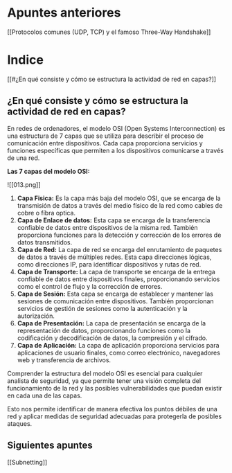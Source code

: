 
# Apuntes anteriores
[[Protocolos comunes (UDP, TCP) y el famoso Three-Way Handshake]]

# Indice

[[#¿En qué consiste y cómo se estructura la actividad de red en capas?]]
## **¿En qué consiste y cómo se estructura la actividad de red en capas?**

En redes de ordenadores, el modelo OSI (Open Systems Interconnection) es una estructura de 7 capas que se utiliza para describir el proceso de comunicación entre dispositivos. Cada capa proporciona servicios y funciones específicas que permiten a los dispositivos comunicarse a través de una red.

**Las 7 capas del modelo OSI:**

![[013.png]]

1. **Capa Fisica:**
	Es la capa más baja del modelo OSI, que se encarga de la transmisión de datos a través del medio físico de la red como cables de cobre o fíbra optica.
2. **Capa de Enlace de datos:**
	Esta capa se encarga de la transferencia confiable de datos entre dispositivos de la misma red. También proporciona funciones para la detección y corrección de los errores de datos transmitidos. 
3. **Capa de Red:**
	La capa de red se encarga del enrutamiento de paquetes de datos a través de múltiples redes. Esta capa direcciones lógicas, como direcciones IP, para identificar dispositivos y rutas de red.
4. **Capa de Transporte:**
	La capa de transporte se encarga de la entrega confiable de datos entre dispositivos finales, proporcionando servicios como el control de flujo y la corrección de errores.
5. **Capa de Sesión:**
	Esta capa se encarga de establecer y mantener las sesiones de comunicación entre dispositivos. También proporcionan servicios de gestión de sesiones como la autenticación y la autorización.
6. **Capa de Presentación:**
	La capa de presentación se encarga de la representación de datos, proporcionando funciones como la codificación y decodificación de datos, la compresión y el cifrado.
7. **Capa de Aplicación:**
	La capa de aplicación proporciona servicios para aplicaciones de usuario finales, como correo electrónico, navegadores web y transferencia de archivos.

Comprender la estructura del modelo OSI es esencial para cualquier analista de seguridad, ya que permite tener una visión completa del funcionamiento de la red y las posibles vulnerabilidades que puedan existir en cada una de las capas.

Esto nos permite identificar de manera efectiva los puntos débiles de una red y aplicar medidas de seguridad adecuadas para protegerla de posibles ataques.

## **Siguientes apuntes**

[[Subnetting]]

